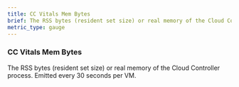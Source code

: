 ```yaml
---
title: CC Vitals Mem Bytes
brief: The RSS bytes (resident set size) or real memory of the Cloud Controller process. Emitted every 30 seconds per VM.
metric_type: gauge
---
```


### CC Vitals Mem Bytes

The RSS bytes (resident set size) or real memory of the Cloud Controller process. Emitted every 30 seconds per VM.